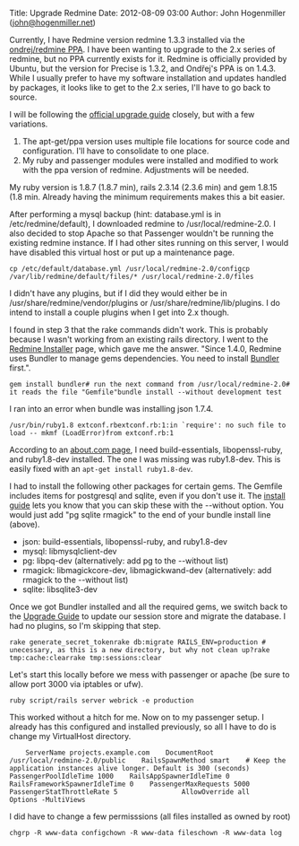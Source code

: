 Title: Upgrade Redmine
Date: 2012-08-09 03:00
Author: John Hogenmiller (john@hogenmiller.net)

Currently, I have Redmine version redmine 1.3.3 installed via the
[ondrej/redmine PPA][]. I have been wanting to upgrade to the 2.x series
of redmine, but no PPA currently exists for it. Redmine is officially
provided by Ubuntu, but the version for Precise is 1.3.2, and Ondřej's
PPA is on 1.4.3. While I usually prefer to have my software installation
and updates handled by packages, it looks like to get to the 2.x series,
I'll have to go back to source.

I will be following the [official upgrade guide][] closely, but with a
few variations.

1.  The apt-get/ppa version uses multiple file locations for source code
    and configuration. I'll have to consolidate to one place.
2.  My ruby and passenger modules were installed and modified to work
    with the ppa version of redmine. Adjustments will be needed.

My ruby version is 1.8.7 (1.8.7 min), rails 2.3.14 (2.3.6 min) and gem
1.8.15 (1.8 min. Already having the minimum requirements makes this a
bit easier.

After performing a mysql backup (hint: database.yml is in
/etc/redmine/default), I downloaded redmine to /usr/local/redmine-2.0. I
also decided to stop Apache so that Passenger wouldn't be running the
existing redmine instance. If I had other sites running on this server,
I would have disabled this virtual host or put up a maintenance page.

~~~~ {.prettyprint}
cp /etc/default/database.yml /usr/local/redmine-2.0/configcp /var/lib/redmine/default/files/* /usr/local/redmine-2.0/files
~~~~

I didn't have any plugins, but if I did they would either be in
/usr/share/redmine/vendor/plugins or /usr/share/redmine/lib/plugins. I
do intend to install a couple plugins when I get into 2.x though.

I found in step 3 that the rake commands didn't work. This is probably
because I wasn't working from an existing rails directory. I went to the
[Redmine Installer][] page, which gave me the answer. "Since 1.4.0,
Redmine uses Bundler to manage gems dependencies. You need to install
[Bundler][] first.".

~~~~ {.prettyprint}
gem install bundler# run the next command from /usr/local/redmine-2.0# it reads the file "Gemfile"bundle install --without development test
~~~~

I ran into an error when bundle was installing json 1.7.4.

~~~~ {.prettyprint}
/usr/bin/ruby1.8 extconf.rbextconf.rb:1:in `require': no such file to load -- mkmf (LoadError)from extconf.rb:1
~~~~

According to an [about.com page][], I need build-essentials,
libopenssl-ruby, and ruby1.8-dev installed. The one I was missing was
ruby1.8-dev. This is easily fixed with an `apt-get install ruby1.8-dev`.

I had to install the following other packages for certain gems. The
Gemfile includes items for postgresql and sqlite, even if you don't use
it. The [install guide][Redmine Installer] lets you know that you can
skip these with the --without option. You would just add "pg sqlite
rmagick" to the end of your bundle install line (above).

-   json: build-essentials, libopenssl-ruby, and ruby1.8-dev
-   mysql: libmysqlclient-dev
-   pg: libpq-dev (alternatively: add pg to the --without list)
-   rmagick: libmagickcore-dev, libmagickwand-dev (alternatively: add
    rmagick to the --without list)
-   sqlite: libsqlite3-dev

Once we got Bundler installed and all the required gems, we switch back
to the [Upgrade Guide][official upgrade guide] to update our session
store and migrate the database. I had no plugins, so I'm skipping that
step.

~~~~ {.prettyprint}
rake generate_secret_tokenrake db:migrate RAILS_ENV=production # unecessary, as this is a new directory, but why not clean up?rake tmp:cache:clearrake tmp:sessions:clear
~~~~

Let's start this locally before we mess with passenger or apache (be
sure to allow port 3000 via iptables or ufw).

~~~~ {.prettyprint}
ruby script/rails server webrick -e production
~~~~

This worked without a hitch for me. Now on to my passenger setup. I
already has this configured and installed previously, so all I have to
do is change my VirtualHost directory.

~~~~ {.prettyprint}
    ServerName projects.example.com    DocumentRoot /usr/local/redmine-2.0/public    RailsSpawnMethod smart    # Keep the application instances alive longer. Default is 300 (seconds)    PassengerPoolIdleTime 1000    RailsAppSpawnerIdleTime 0    RailsFrameworkSpawnerIdleTime 0    PassengerMaxRequests 5000    PassengerStatThrottleRate 5                AllowOverride all            Options -MultiViews    
~~~~

I did have to change a few permisssions (all files installed as owned by
root)

~~~~ {.prettyprint}
chgrp -R www-data configchown -R www-data fileschown -R www-data log
~~~~

  [ondrej/redmine PPA]: https://launchpad.net/~ondrej/+archive/redmine
    "ppa:ondrej/redmine"
  [official upgrade guide]: http://www.redmine.org/projects/redmine/wiki/RedmineUpgrade
    "Upgrade to 2.x"
  [Redmine Installer]: http://www.redmine.org/projects/redmine/wiki/RedmineInstall
    "Install Guide"
  [Bundler]: http://gembundler.com/
  [about.com page]: http://ruby.about.com/od/faqs/qt/Extconf-Rb-1-In-Require-No-Such-File-To-Load-Mkmf-Loaderror.htm
